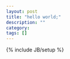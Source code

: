 ```yaml
---
layout: post
title: "hello world;"
description: ""
category: 
tags: []
---
```

{% include JB/setup %}
